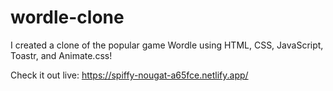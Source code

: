 # wordle-clone

I created a clone of the popular game Wordle using HTML, CSS, JavaScript, Toastr, and Animate.css! 

Check it out live: https://spiffy-nougat-a65fce.netlify.app/
